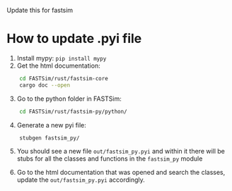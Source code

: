 Update this for fastsim

# How to update .pyi file
1. Install mypy: `pip install mypy`
2. Get the html documentation: 
```bash
    cd FASTSim/rust/fastsim-core
    cargo doc --open
```
3. Go to the python folder in FASTSim: 
```bash
    cd FASTSim/rust/fastsim-py/python/
```
4. Generate a new pyi file:
```bash
    stubgen fastsim_py/
```
5. You should see a new file `out/fastsim_py.pyi` and within it there will be stubs for all the classes and functions in the `fastsim_py` module

6. Go to the html documentation that was opened and search the classes, update the `out/fastsim_py.pyi` accordingly.
